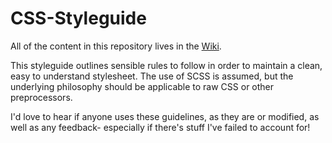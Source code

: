 # CSS-Styleguide

All of the content in this repository lives in the [Wiki](https://github.com/OrchidAugur/CSS-Styleguide/wiki).

This styleguide outlines sensible rules to follow in order to maintain a clean, easy to understand stylesheet. The use of SCSS is assumed, but the underlying philosophy should be applicable to raw CSS or other preprocessors.

I'd love to hear if anyone uses these guidelines, as they are or modified, as well as any feedback- especially if there's stuff I've failed to account for!
